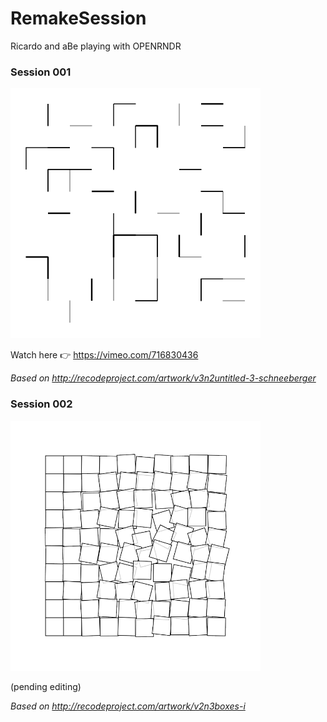 # RemakeSession

Ricardo and aBe playing with OPENRNDR

### Session 001

<img src="screenshots/001.png" width="400">

Watch here 👉 https://vimeo.com/716830436

*Based on http://recodeproject.com/artwork/v3n2untitled-3-schneeberger*

### Session 002

<img src="screenshots/002.png" width="400">

(pending editing)

*Based on http://recodeproject.com/artwork/v2n3boxes-i*

